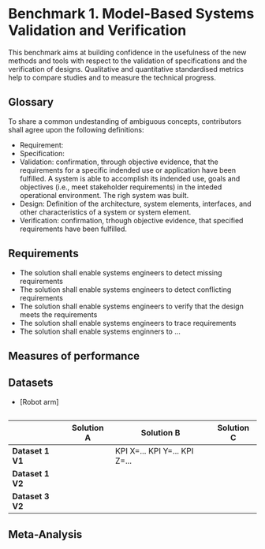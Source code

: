 # Benchmark 1. Model-Based Systems Validation and Verification

This benchmark aims at building confidence in the usefulness of the new methods and tools with respect to the validation of specifications and the verification of designs. Qualitative and quantitative standardised metrics help to compare studies and to measure the technical progress.

## Glossary

To share a common undestanding of ambiguous concepts, contributors shall agree upon the following definitions:
- Requirement:
- Specification:
- Validation: confirmation, through objective evidence, that the requirements for a specific indended use or application have been fulfilled. A system is able to accomplish its indended use, goals and objectives (i.e., meet stakeholder requirements) in the inteded operational environment. The righ system was built.
- Design: Definition of the architecture, system elements, interfaces, and other characteristics of a system or system element.
- Verification: confirmation, trhough objective evidence, that specified requirements have been fulfilled. 


## Requirements
- The solution shall enable systems engineers to detect missing requirements
- The solution shall enable systems engineers to detect conflicting requirements
- The solution shall enable systems engineers to verify that the design meets the requirements
- The solution shall enable systems engineers to trace requirements
- The solution shall enable systems enginners to ...


## Measures of performance

## Datasets

- [Robot arm]

## 

|              | Solution A | Solution B                    | Solution C |
|--------------|------------|-------------------------------|------------|
| **Dataset 1 V1** |            | KPI X=... KPI Y=... KPI Z=... |            |
| **Dataset 1 V2** |            |                               |            |
| **Dataset 3 V2** |            |                               |            

## Meta-Analysis


